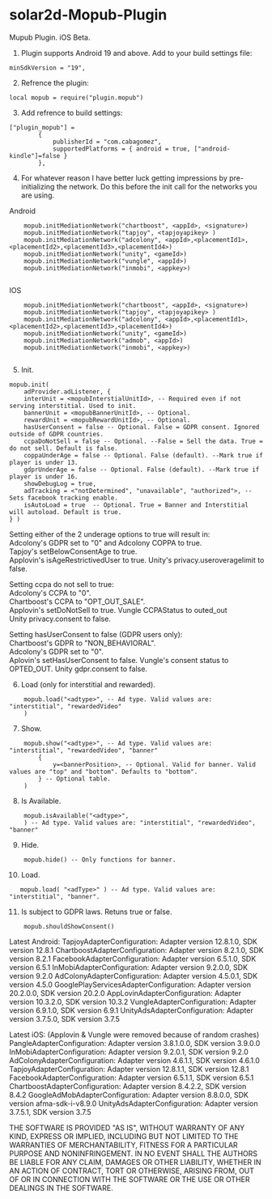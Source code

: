 # solar2d-Mopub-Plugin
Mupub Plugin. iOS Beta.

1. Plugin supports Android 19 and above. Add to your build settings file:
```
minSdkVersion = "19",
```
2. Refrence the plugin:
```
local mopub = require("plugin.mopub")
```   
3. Add refrence to build settings:   
```   
["plugin_mopub"] = 
        {
            publisherId = "com.cabagomez",
            supportedPlatforms = { android = true, ["android-kindle"]=false } 
        },
```   
4. For whatever reason I have better luck getting impressions by pre-initializing the network. Do this before the init call for the networks you are using.

Android   
```   
    mopub.initMediationNetwork("chartboost", <appId>, <signature>)
    mopub.initMediationNetwork("tapjoy", <tapjoyapikey> )
    mopub.initMediationNetwork("adcolony", <appId>,<placementId1>,<placementId2>,<placementId3>,<placementId4>)
    mopub.initMediationNetwork("unity", <gameId>)
    mopub.initMediationNetwork("vungle", <appId>)
    mopub.initMediationNetwork("inmobi", <appkey>)  
    
```   
IOS   
```   
    mopub.initMediationNetwork("chartboost", <appId>, <signature>)
    mopub.initMediationNetwork("tapjoy", <tapjoyapikey> )
    mopub.initMediationNetwork("adcolony", <appId>,<placementId1>,<placementId2>,<placementId3>,<placementId4>)
    mopub.initMediationNetwork("unity", <gameId>)
    mopub.initMediationNetwork("admob", <appId>) 
    mopub.initMediationNetwork("inmobi", <appkey>) 
    
```  
5. Init.   
```   
mopub.init( 
    adProvider.adListener, { 
    interUnit = <mopubInterstialUnitId>, -- Required even if not serving interstitial. Used to init.
    bannerUnit = <mopubBannerUnitId>, -- Optional.
    rewardUnit = <mopubRewardUnitId>, -- Optional.
    hasUserConsent = false -- Optional. False = GDPR consent. Ignored outside of GDPR countries.
    ccpaDoNotSell = false -- Optional. --False = Sell the data. True = do not sell. Default is false.
    coppaUnderAge = false -- Optional. False (default). --Mark true if player is under 13.
    gdprUnderAge = false -- Optional. False (default). --Mark true if player is under 16.
    showDebugLog = true,
    adTracking = <"notDetermined", "unavailable", "authorized">, -- Sets facebook tracking enable.
    isAutoLoad = true  -- Optional. True = Banner and Interstitial will autoload. Default is true.
} )
```   
Setting either of the 2 underage options to true will result in:  
    Adcolony's GDPR set to "0" and Adcolony COPPA to true.   
    Tapjoy's setBelowConsentAge to true.   
    Applovin's isAgeRestrictivedUser to true. 
    Unity's privacy.useroveragelimit to false.  

Setting ccpa do not sell to true:   
    Adcolony's CCPA to "0".     
    Chartboost's CCPA to "OPT_OUT_SALE".    
    Applovin's setDoNotSell to true.
    Vungle CCPAStatus to outed_out   
    Unity privacy.consent to false.

Setting hasUserConsent to false (GDPR users only):   
    Chartboost's GDPR to "NON_BEHAVIORAL".   
    Adcolony's GDPR set to "0".   
    Aplovin's setHasUserConsent to false.
    Vungle's consent status to OPTED_OUT.
    Unity gdpr.consent to false.


6. Load (only for interstitial and rewarded).   
```
    mopub.load("<adtype>", -- Ad type. Valid values are: "interstitial", "rewardedVideo"
    )
```   
7. Show.   
```   
    mopub.show("<adtype>", -- Ad type. Valid values are: "interstitial", "rewardedVideo", "banner"
        {
            y=<bannerPosition>, -- Optional. Valid for banner. Valid values are "top" and "bottom". Defaults to "bottom".
        } -- Optional table.
    )
```   
8. Is Available.   
```   
    mopub.isAvailable("<adtype>",
    ) -- Ad type. Valid values are: "interstitial", "rewardedVideo", "banner" 
```  
9. Hide.   
```   
    mopub.hide() -- Only functions for banner.
```   
10. Load.   
```   
   mopub.load( "<adType>" ) -- Ad type. Valid values are: "interstitial", "banner".
```   
11. Is subject to GDPR laws. Retuns true or false.   
```   
    mopub.shouldShowConsent()
```   

Latest Android:
    TapjoyAdapterConfiguration: Adapter version 12.8.1.0, SDK version 12.8.1
    ChartboostAdapterConfiguration: Adapter version 8.2.1.0, SDK version 8.2.1
    FacebookAdapterConfiguration: Adapter version 6.5.1.0, SDK version 6.5.1
    InMobiAdapterConfiguration: Adapter version 9.2.0.0, SDK version 9.2.0
    AdColonyAdapterConfiguration: Adapter version 4.5.0.1, SDK version 4.5.0
    GooglePlayServicesAdapterConfiguration: Adapter version 20.2.0.0, SDK version 20.2.0
    AppLovinAdapterConfiguration: Adapter version 10.3.2.0, SDK version 10.3.2
    VungleAdapterConfiguration: Adapter version 6.9.1.0, SDK version 6.9.1
    UnityAdsAdapterConfiguration: Adapter version 3.7.5.0, SDK version 3.7.5


Latest iOS: (Applovin & Vungle were removed because of random crashes)
    PangleAdapterConfiguration: Adapter version 3.8.1.0.0, SDK version 3.9.0.0
	InMobiAdapterConfiguration: Adapter version 9.2.0.1, SDK version 9.2.0
	AdColonyAdapterConfiguration: Adapter version 4.6.1.1, SDK version 4.6.1.0
	TapjoyAdapterConfiguration: Adapter version 12.8.1.1, SDK version 12.8.1
	FacebookAdapterConfiguration: Adapter version 6.5.1.1, SDK version 6.5.1
	ChartboostAdapterConfiguration: Adapter version 8.4.2.2, SDK version 8.4.2
	GoogleAdMobAdapterConfiguration: Adapter version 8.8.0.0, SDK version afma-sdk-i-v8.9.0
	UnityAdsAdapterConfiguration: Adapter version 3.7.5.1, SDK version 3.7.5

THE SOFTWARE IS PROVIDED "AS IS", WITHOUT WARRANTY OF ANY KIND, EXPRESS OR
IMPLIED, INCLUDING BUT NOT LIMITED TO THE WARRANTIES OF MERCHANTABILITY,
FITNESS FOR A PARTICULAR PURPOSE AND NONINFRINGEMENT. IN NO EVENT SHALL THE
AUTHORS BE LIABLE FOR ANY CLAIM, DAMAGES OR OTHER
LIABILITY, WHETHER IN AN ACTION OF CONTRACT, TORT OR OTHERWISE, ARISING FROM,
OUT OF OR IN CONNECTION WITH THE SOFTWARE OR THE USE OR OTHER DEALINGS IN THE
SOFTWARE.
